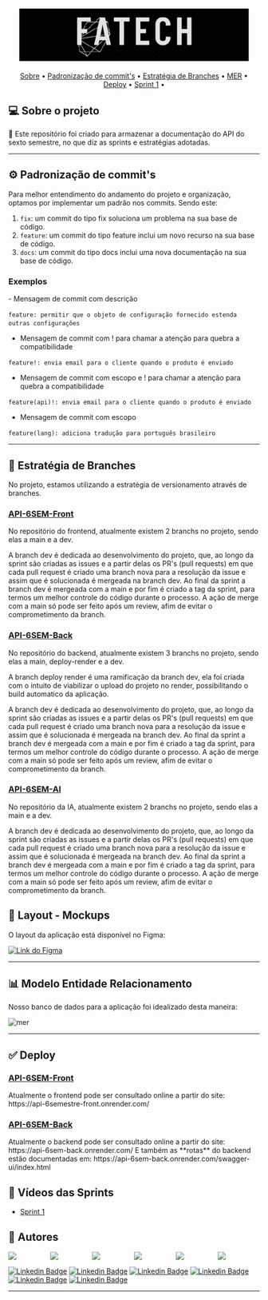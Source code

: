 <h4 align="center"> 
	<img alt="Logo Fatech" title="#Fatech" src="https://github.com/4-Fatech/API-6SEM-Front/blob/main/public/logo.png" />
</h4>
<p align="center">
 <a href="#-sobre-o-projeto">Sobre</a> •
 <a href="#-Padronização de commit's">Padronização de commit's</a> •
 <a href="#-Estratégia de Branches">Estratégia de Branches</a> •
 <a href="#-Modelo Entidade Relacionamento">MER</a> •
  <a href="#-Deploy">Deploy</a> •
 <a href="#-Vídeo Sprint 1">Sprint 1</a> • 
</p>

## 💻 Sobre o projeto

🚀 Este repositório foi criado para armazenar a documentação do API do sexto semestre, no que diz as sprints e estratégias adotadas.

---

## ⚙️ Padronização de commit's

Para melhor entendimento do andamento do projeto e organização, optamos por implementar um padrão nos commits. Sendo este:

1. ```fix```: um commit do tipo fix soluciona um problema na sua base de código.
2. ```feature```: um commit do tipo feature inclui um novo recurso na sua base de código.
3. ```docs```: um commit do tipo docs inclui uma nova documentação na sua base de código.

<h3>Exemplos</h3>
- Mensagem de commit com descrição

```feature: permitir que o objeto de configuração fornecido estenda outras configurações```

- Mensagem de commit com ! para chamar a atenção para quebra a compatibilidade
  
```feature!: envia email para o cliente quando o produto é enviado```

- Mensagem de commit com escopo e ! para chamar a atenção para quebra a compatibilidade

```feature(api)!: envia email para o cliente quando o produto é enviado```

- Mensagem de commit com escopo

```feature(lang): adiciona tradução para português brasileiro```

---

## 🌲 Estratégia de Branches
No projeto, estamos utilizando a estratégia de versionamento através de branches.

<h3><a href="https://github.com/4-Fatech/API-6SEM-Front">API-6SEM-Front</a></h3>
No repositório do frontend, atualmente existem 2 branchs no projeto, sendo elas a main e a dev.

A branch dev é dedicada ao desenvolvimento do projeto, que, ao longo da sprint são criadas as issues e a partir delas os PR's (pull requests) em que cada pull request é criado uma branch nova para a resolução da issue e assim que é solucionada é mergeada na branch dev.
Ao final da sprint a branch dev é mergeada com a main e por fim é criado a tag da sprint, para termos um melhor controle do código durante o processo.
A ação de merge com a main só pode ser feito após um review, afim de evitar o comprometimento da branch.

<h3><a href="https://github.com/4-Fatech/API-6SEM-Back">API-6SEM-Back</a></h3>
No repositório do backend, atualmente existem 3 branchs no projeto, sendo elas a main, deploy-render e a dev.

A branch deploy render é uma ramificação da branch dev, ela foi criada com o intuito de viabilizar o upload do projeto no render, possibilitando o build automatico da aplicação.

A branch dev é dedicada ao desenvolvimento do projeto, que, ao longo da sprint são criadas as issues e a partir delas os PR's (pull requests) em que cada pull request é criado uma branch nova para a resolução da issue e assim que é solucionada é mergeada na branch dev.
Ao final da sprint a branch dev é mergeada com a main e por fim é criado a tag da sprint, para termos um melhor controle do código durante o processo.
A ação de merge com a main só pode ser feito após um review, afim de evitar o comprometimento da branch.

<h3><a href="https://github.com/4-Fatech/API-6SEM-AI">API-6SEM-AI</a></h3>
No repositório da IA, atualmente existem 2 branchs no projeto, sendo elas a main e a dev.

A branch dev é dedicada ao desenvolvimento do projeto, que, ao longo da sprint são criadas as issues e a partir delas os PR's (pull requests) em que cada pull request é criado uma branch nova para a resolução da issue e assim que é solucionada é mergeada na branch dev.
Ao final da sprint a branch dev é mergeada com a main e por fim é criado a tag da sprint, para termos um melhor controle do código durante o processo.
A ação de merge com a main só pode ser feito após um review, afim de evitar o comprometimento da branch.

## 🎨 Layout - Mockups

O layout da aplicação está disponível no Figma:

<a href="https://www.figma.com/file/npSn8yHa7ta2qVyJdPwHPE/API-6%C2%BA?type=design&node-id=0-1&mode=design">
  <img alt="Link do Figma" src="https://img.shields.io/badge/Acessar%20Layout%20-Figma-%2304D361">
</a>

---

## 📊 Modelo Entidade Relacionamento

Nosso banco de dados para a aplicação foi idealizado desta maneira:

![mer](https://github.com/4-Fatech/API-6SEM-Docs/assets/89141910/d75d59ca-b66e-4e7d-bfc8-65d0365aebac)

---

## ✅ Deploy
<h3><a href="https://github.com/4-Fatech/API-6SEM-Front">API-6SEM-Front</a></h3>
Atualmente o frontend pode ser consultado online a partir do site: https://api-6semestre-front.onrender.com/

<h3><a href="https://github.com/4-Fatech/API-6SEM-Back">API-6SEM-Back</a></h3>
Atualmente o backend pode ser consultado online a partir do site: https://api-6sem-back.onrender.com/
E também as **rotas** do backend estão documentadas em: https://api-6sem-back.onrender.com/swagger-ui/index.html

## 🎥 Vídeos das Sprints
 - [Sprint 1](https://github.com/4-Fatech/API-6SEM-Docs/tree/main/Sprint%201#v%C3%ADdeo-da-sprint-1)

## 🦸 Autores
<div style="display: flex; justify-content: center;align-items: center;">
 <img src="https://github.com/New-Tomorrow.png" width="100px"></img>
 <img src="https://github.com/Antonio-Barbosa.png" width="100px"></img>
 <img src="https://github.com/brunadias3.png" width="100px"></img>
 <img src="https://github.com/dsslleagion.png" width="100px"></img>
 <img src="https://github.com/Evertonrwr.png" width="100px"></img>
 <img src="https://github.com/Gabriel-Coutinho0.png" width="100px"></img>
</div>

[![Linkedin Badge](https://img.shields.io/badge/-AndréRibeiro-blue?style=flat-square&logo=Linkedin&logoColor=white&link=https://www.linkedin.com/in/andre-ramos-ribeiro-320621226/)](https://www.linkedin.com/in/andre-ramos-ribeiro-320621226/)
[![Linkedin Badge](https://img.shields.io/badge/-AntônioMarcelo-blue?style=flat-square&logo=Linkedin&logoColor=white&link=https://www.linkedin.com/in/antonio-marcelo-9a5b68181)](https://www.linkedin.com/in/antonio-marcelo-9a5b68181)
[![Linkedin Badge](https://img.shields.io/badge/-BrunaDias-blue?style=flat-square&logo=Linkedin&logoColor=white&link=www.linkedin.com/in/brunadias3)](https://www.linkedin.com/in/brunadias3)
[![Linkedin Badge](https://img.shields.io/badge/-DionísioLeão-blue?style=flat-square&logo=Linkedin&logoColor=white&link=https://www.linkedin.com/in/dionisio-samuel-dos-santos-le%C3%A3o-616848226/)](https://www.linkedin.com/in/dionisio-samuel-dos-santos-le%C3%A3o-616848226/)
[![Linkedin Badge](https://img.shields.io/badge/-EvertonRicardo-blue?style=flat-square&logo=Linkedin&logoColor=white&link=https://www.linkedin.com/in/everton-rocha-1a456b20b)](https://www.linkedin.com/in/everton-rocha-1a456b20b)
[![Linkedin Badge](https://img.shields.io/badge/-GabrielCoutinho-blue?style=flat-square&logo=Linkedin&logoColor=white&link=https://www.linkedin.com/in/gabriel-silva-b778a31aa)](https://www.linkedin.com/in/gabriel-silva-b778a31aa)

---
